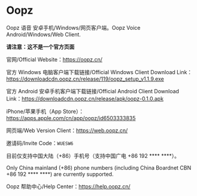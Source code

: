 # Oopz
Oopz 语音 安卓手机/Windows/网页客户端。Oopz Voice Android/Windows/Web Client.

**请注意：这不是一个官方页面**

官网/Official Website：<https://oopz.cn/>

官方 Windows 电脑客户端下载链接/Official Windows Client Download Link：<https://downloadcdn.oopz.cn/release/119/oopz_setup_v1.1.9.exe>

官方 Android 安卓手机客户端下载链接/Official Android Client Download Link：<https://downloadcdn.oopz.cn/release/apk/oopz-0.1.0.apk>

iPhone/苹果手机（App Store）：<https://apps.apple.com/cn/app/oopz/id6503333835>

网页端/Web Version Client：<https://web.oopz.cn/>

邀请码/Invite Code：`WUESW6`

目前仅支持中国大陆（+86）手机号（支持中国广电 +86 192 **** ****）。

Only China mainland (+86) phone numbers (including China Boardnet CBN +86 192 **** ****) are currently supported.

Oopz 帮助中心/Help Center：<https://help.oopz.cn/>
